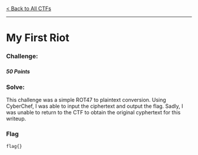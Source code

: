 [< Back to All CTFs](https://github.com/KrisLloyd/Python/tree/master/CTF#ctf-solves)
***

# My First Riot

### Challenge:
##### <ciphertext>
##### 50 Points


### Solve:

This challenge was a simple ROT47 to plaintext conversion. Using CyberChef, I was able to input the ciphertext and output the flag. Sadly, I was unable to return to the CTF to obtain the original cyphertext for this writeup.

### Flag
```
flag{}
```
